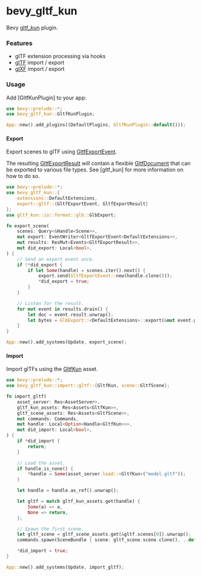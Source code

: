 # bevy_gltf_kun

<!-- cargo-rdme start -->

Bevy [gltf_kun](https://crates.io/crates/gltf_kun) plugin.

### Features

- glTF extension processing via hooks
- [glTF](https://github.com/KhronosGroup/glTF) import / export
- [glXF](https://github.com/KhronosGroup/glXF) import / export

### Usage

Add [GltfKunPlugin] to your app:

```rust
use bevy::prelude::*;
use bevy_gltf_kun::GltfKunPlugin;

App::new().add_plugins((DefaultPlugins, GltfKunPlugin::default()));
```

#### Export

Export scenes to glTF using [GltfExportEvent](export::gltf::GltfExportEvent).

The resulting [GltfExportResult](export::gltf::GltfExportResult) will contain a flexible
[GltfDocument](gltf_kun::graph::gltf::document::GltfDocument) that can be exported to various
file types. See [gltf_kun] for more information on how to do so.

```rust
use bevy::prelude::*;
use bevy_gltf_kun::{
    extensions::DefaultExtensions,
    export::gltf::{GltfExportEvent, GltfExportResult}
};
use gltf_kun::io::format::glb::GlbExport;

fn export_scene(
    scenes: Query<&Handle<Scene>>,
    mut export: EventWriter<GltfExportEvent<DefaultExtensions>>,
    mut results: ResMut<Events<GltfExportResult>>,
    mut did_export: Local<bool>,
) {
    // Send an export event once.
    if !*did_export {
        if let Some(handle) = scenes.iter().next() {
            export.send(GltfExportEvent::new(handle.clone()));
            *did_export = true;
        }
    }

    // Listen for the result.
    for mut event in results.drain() {
        let doc = event.result.unwrap();
        let bytes = GlbExport::<DefaultExtensions>::export(&mut event.graph, &doc);
    }
}

App::new().add_systems(Update, export_scene);
```

#### Import

Import glTFs using the [GltfKun](import::gltf::GltfKun) asset.

```rust
use bevy::prelude::*;
use bevy_gltf_kun::import::gltf::{GltfKun, scene::GltfScene};

fn import_gltf(
    asset_server: Res<AssetServer>,
    gltf_kun_assets: Res<Assets<GltfKun>>,
    gltf_scene_assets: Res<Assets<GltfScene>>,
    mut commands: Commands,
    mut handle: Local<Option<Handle<GltfKun>>>,
    mut did_import: Local<bool>,
) {
    if *did_import {
        return;
    }

    // Load the asset.
    if handle.is_none() {
        *handle = Some(asset_server.load::<GltfKun>("model.gltf"));
    }

    let handle = handle.as_ref().unwrap();

    let gltf = match gltf_kun_assets.get(handle) {
        Some(a) => a,
        None => return,
    };

    // Spawn the first scene.
    let gltf_scene = gltf_scene_assets.get(&gltf.scenes[0]).unwrap();
    commands.spawn(SceneBundle { scene: gltf_scene.scene.clone(), ..default() });

    *did_import = true;
}

App::new().add_systems(Update, import_gltf);
```

<!-- cargo-rdme end -->
